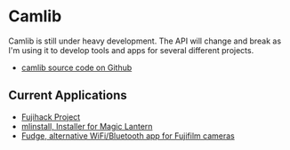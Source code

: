# Camlib

Camlib is still under heavy development. The API will change and break as I'm using it to develop
tools and apps for several different projects.

- [camlib source code on Github](https://github.com/petabyt/camlib)

## Current Applications 
- [Fujihack Project](https://github.com/fujihack/fujihack/tree/master/ptp)
- [mlinstall, Installer for Magic Lantern](https://github.com/petabyt/mlinstall)
- [Fudge, alternative WiFi/Bluetooth app for Fujifilm cameras](https://github.com/petabyt/fudge)
